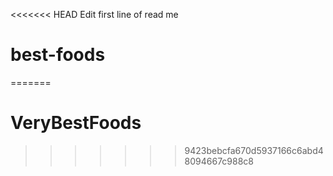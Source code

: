 <<<<<<< HEAD
Edit first line of read me

# best-foods
=======
# VeryBestFoods
>>>>>>> 9423bebcfa670d5937166c6abd48094667c988c8
